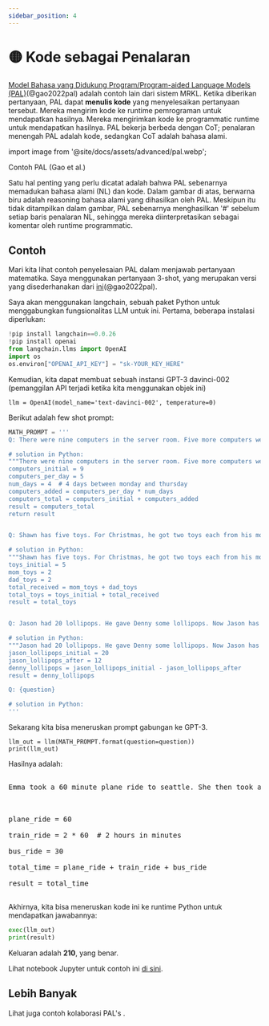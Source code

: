 ```yaml
---
sidebar_position: 4
---
```


# 🟡 Kode sebagai Penalaran

[Model Bahasa yang Didukung Program/Program-aided Language Models (PAL)](https://reasonwithpal.com)(@gao2022pal) adalah contoh lain dari sistem MRKL. Ketika diberikan pertanyaan, PAL dapat **menulis kode** yang menyelesaikan pertanyaan tersebut. Mereka mengirim kode ke runtime pemrograman untuk mendapatkan hasilnya. Mereka mengirimkan kode ke programmatic runtime untuk mendapatkan hasilnya. PAL bekerja berbeda dengan CoT; penalaran menengah PAL adalah kode, sedangkan CoT adalah bahasa alami.

import image from '@site/docs/assets/advanced/pal.webp';

<div style={{textAlign: 'center'}}>
  <LazyLoadImage src={image} style={{width: "500px"}} />
</div>

<div style={{textAlign: 'center'}}>
Contoh PAL (Gao et al.)
</div>

Satu hal penting yang perlu dicatat adalah bahwa PAL sebenarnya memadukan bahasa alami (NL) dan kode. Dalam gambar di atas, berwarna biru adalah reasoning bahasa alami yang dihasilkan oleh PAL. Meskipun itu tidak ditampilkan dalam gambar, PAL sebenarnya menghasilkan '\#' sebelum setiap baris penalaran NL, sehingga mereka diinterpretasikan sebagai komentar oleh runtime programmatic.

## Contoh

Mari kita lihat contoh penyelesaian PAL dalam menjawab pertanyaan matematika. Saya menggunakan pertanyaan 3-shot, yang merupakan versi yang disederhanakan dari [ini](https://github.com/reasoning-machines/pal/blob/main/pal/prompt/math_prompts.py)(@gao2022pal).

Saya akan menggunakan langchain, sebuah paket Python untuk menggabungkan fungsionalitas LLM untuk ini. Pertama, beberapa instalasi diperlukan:

```python
!pip install langchain==0.0.26
!pip install openai
from langchain.llms import OpenAI
import os
os.environ["OPENAI_API_KEY"] = "sk-YOUR_KEY_HERE"
```

Kemudian, kita dapat membuat sebuah instansi GPT-3 davinci-002 (pemanggilan API terjadi ketika kita menggunakan objek ini)
```
llm = OpenAI(model_name='text-davinci-002', temperature=0)
```

Berikut adalah few shot prompt:

```python
MATH_PROMPT = '''
Q: There were nine computers in the server room. Five more computers were installed each day, from monday to thursday. How many computers are now in the server room?

# solution in Python:
"""There were nine computers in the server room. Five more computers were installed each day, from monday to thursday. How many computers are now in the server room?"""
computers_initial = 9
computers_per_day = 5
num_days = 4  # 4 days between monday and thursday
computers_added = computers_per_day * num_days
computers_total = computers_initial + computers_added
result = computers_total
return result


Q: Shawn has five toys. For Christmas, he got two toys each from his mom and dad. How many toys does he have now?

# solution in Python:
"""Shawn has five toys. For Christmas, he got two toys each from his mom and dad. How many toys does he have now?"""
toys_initial = 5
mom_toys = 2
dad_toys = 2
total_received = mom_toys + dad_toys
total_toys = toys_initial + total_received
result = total_toys


Q: Jason had 20 lollipops. He gave Denny some lollipops. Now Jason has 12 lollipops. How many lollipops did Jason give to Denny?

# solution in Python:
"""Jason had 20 lollipops. He gave Denny some lollipops. Now Jason has 12 lollipops. How many lollipops did Jason give to Denny?"""
jason_lollipops_initial = 20
jason_lollipops_after = 12
denny_lollipops = jason_lollipops_initial - jason_lollipops_after
result = denny_lollipops

Q: {question}

# solution in Python:
'''
```

Sekarang kita bisa meneruskan prompt gabungan ke GPT-3.

```
llm_out = llm(MATH_PROMPT.format(question=question))
print(llm_out)
```

Hasilnya adalah:

<pre>
<span className="bluegreen-highlight">
Emma took a 60 minute plane ride to seattle. She then took a 2 hour train ride to portland, and then a 30 minute bus ride to vancouver. How long did it take her to get to vancouver?<br/><br/>

plane_ride = 60<br/>
train_ride = 2 * 60  # 2 hours in minutes<br/>
bus_ride = 30<br/>
total_time = plane_ride + train_ride + bus_ride<br/>
result = total_time
</span>
</pre>

Akhirnya, kita bisa meneruskan kode ini ke runtime Python untuk mendapatkan jawabannya:

```python
exec(llm_out)
print(result)
```

Keluaran adalah **210**, yang benar.

Lihat notebook Jupyter untuk contoh ini [di sini](https://github.com/trigaten/Learn_Prompting/tree/main/docs/code_examples/PAL.ipynb).

## Lebih Banyak

Lihat juga contoh kolaborasi PAL's [](https://colab.research.google.com/drive/1u4_RsdI0E79PCMDdcPiJUzYhdnjoXeXc?usp=sharing#scrollTo=Ba0ycacK4i1V).